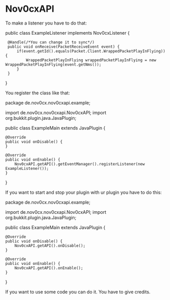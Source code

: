# Nov0cxAPI
 
 To make a listener you have to do that:
 
  public class ExampleListener implements Nov0cxListener {
  
     @Handle(/*You can change it to sync*/)
     public void onReceive(PacketReceiveEvent event) {
         if(event.getId().equals(Packet.Client.WrappedPacketPlayInFlying)) {
             WrappedPacketPlayInFlying wrappedPacketPlayInFlying = new WrappedPacketPlayInFlying(event.getNms());
         }
     }
 }
 
 
 You register the class like that:
 
  package de.nov0cx.nov0cxapi.example;

import de.nov0cx.nov0cxapi.Nov0cxAPI;
import org.bukkit.plugin.java.JavaPlugin;

public class ExampleMain extends JavaPlugin {

    @Override
    public void onDisable() {
    }

    @Override
    public void onEnable() {
        Nov0cxAPI.getAPI().getEventManager().registerListener(new ExampleListener());
    }
}
 
 If you want to start and stop your plugin with ur plugin you have to do this:
 
 package de.nov0cx.nov0cxapi.example;

import de.nov0cx.nov0cxapi.Nov0cxAPI;
import org.bukkit.plugin.java.JavaPlugin;

public class ExampleMain extends JavaPlugin {

    @Override
    public void onDisable() {
        Nov0cxAPI.getAPI().onDisable();
    }

    @Override
    public void onEnable() {
        Nov0cxAPI.getAPI().onEnable();
    }
}
 
 If you want to use some code you can do it. You have to give credits.
